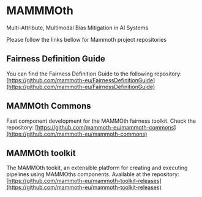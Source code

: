 # MAMMMOth
Multi-Attribute, Multimodal Bias Mitigation in AI Systems

Please follow the links bellow for Mammoth project repositories

## Fairness Definition Guide

You can find the Fairness Definition Guide to the following repository: [https://github.com/mammoth-eu/FairnessDefinitionGuide](https://github.com/mammoth-eu/FairnessDefinitionGuide)


## MAMMOth Commons

Fast component development for the MAMMOth fairness toolkit. Check the repository: [https://github.com/mammoth-eu/mammoth-commons](https://github.com/mammoth-eu/mammoth-commons)

## MAMMOth toolkit

The MAMMOth tookit, an extensible platform for creating and executing pipelines using MAMMOths components. Available at the repository: [https://github.com/mammoth-eu/mammoth-toolkit-releases](https://github.com/mammoth-eu/mammoth-toolkit-releases)

